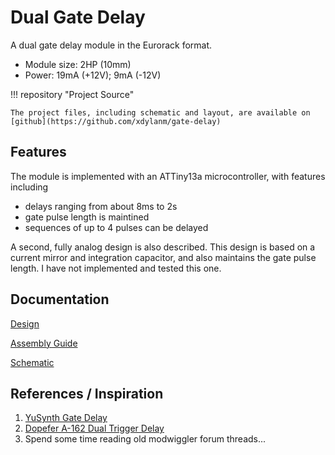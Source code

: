 # Dual Gate Delay

A dual gate delay module in the Eurorack format. 

* Module size: 2HP (10mm)
* Power: 19mA (+12V); 9mA (-12V)

!!! repository "Project Source"

    The project files, including schematic and layout, are available on [github](https://github.com/xdylanm/gate-delay)

## Features

The module is implemented with an ATTiny13a microcontroller, with features including

* delays ranging from about 8ms to 2s
* gate pulse length is maintined
* sequences of up to 4 pulses can be delayed

A second, fully analog design is also described. This design is based on a current mirror and integration capacitor, and also maintains the gate pulse length. I have not implemented and tested this one.

## Documentation

[Design](theory.md)

[Assembly Guide](assembly.md)

[Schematic](assets/schematic.pdf)

## References / Inspiration

1.  [YuSynth Gate Delay](https://yusynth.net/Modular/EN/GATEDELAY/index.html)
2.  [Dopefer A-162 Dual Trigger Delay](https://doepfer.de/a162.htm)
3.  Spend some time reading old modwiggler forum threads\...